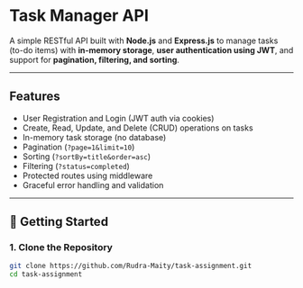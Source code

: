 #  Task Manager API

A simple RESTful API built with **Node.js** and **Express.js** to manage tasks (to-do items) with **in-memory storage**, **user authentication using JWT**, and support for **pagination, filtering, and sorting**.

---

##  Features

-  User Registration and Login (JWT auth via cookies)
-  Create, Read, Update, and Delete (CRUD) operations on tasks
-  In-memory task storage (no database)
-  Pagination (`?page=1&limit=10`)
- Sorting (`?sortBy=title&order=asc`)
-  Filtering (`?status=completed`)
-  Protected routes using middleware
-  Graceful error handling and validation

---

## 🚀 Getting Started

### 1. Clone the Repository

```bash
git clone https://github.com/Rudra-Maity/task-assignment.git
cd task-assignment
